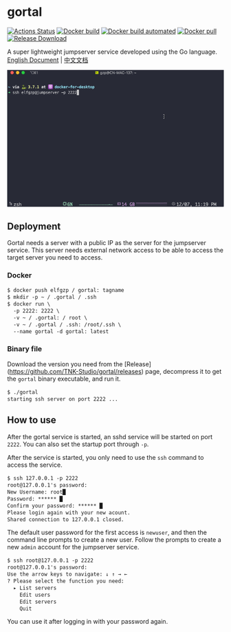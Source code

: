 # gortal

[![Actions Status](https://github.com/TNK-Studio/gortal/workflows/Build%20release/badge.svg)](https://github.com/TNK-Studio/gortal/actions)
[![Docker build](https://img.shields.io/docker/cloud/build/elfgzp/gortal)](https://hub.docker.com/repository/docker/elfgzp/gortal)
[![Docker build automated](https://img.shields.io/docker/cloud/automated/elfgzp/gortal)](https://hub.docker.com/repository/docker/elfgzp/gortal)
[![Docker pull](https://img.shields.io/docker/pulls/elfgzp/gortal)](https://hub.docker.com/repository/docker/elfgzp/gortal)
[![Release Download](https://img.shields.io/github/downloads/TNK-Studio/gortal/total)](https://github.com/TNK-Studio/gortal/releases)

A super lightweight jumpserver service developed using the Go language. [English Document](./README.md) | [中文文档](./doc/README_CN.md)

![gortal](./doc/gortal.gif)

## Deployment

Gortal needs a server with a public IP as the server for the jumpserver service.
This server needs external network access to be able to access the target server you need to access.

### Docker

```shell
$ docker push elfgzp / gortal: tagname
$ mkdir -p ~ / .gortal / .ssh
$ docker run \
  -p 2222: 2222 \
  -v ~ / .gortal: / root \
  -v ~ / .gortal / .ssh: /root/.ssh \
  --name gortal -d gortal: latest
```

### Binary file

Download the version you need from the [Release] (https://github.com/TNK-Studio/gortal/releases) page, decompress it to get the `gortal` binary executable, and run it.

```shell
$ ./gortal
starting ssh server on port 2222 ...
```

## How to use

After the gortal service is started, an sshd service will be started on port `2222`. You can also set the startup port through `-p`.

After the service is started, you only need to use the `ssh` command to access the service.

```shell
$ ssh 127.0.0.1 -p 2222
root@127.0.0.1's password:
New Username: root█
Password: ****** █
Confirm your password: ****** █
Please login again with your new acount.
Shared connection to 127.0.0.1 closed.
```

The default user password for the first access is `newuser`, and then the command line prompts to create a new user. Follow the prompts to create a new `admin` account for the jumpserver service.

```shell
$ ssh root@127.0.0.1 -p 2222
root@127.0.0.1's password:
Use the arrow keys to navigate: ↓ ↑ → ←
? Please select the function you need:
  ▸ List servers
    Edit users
    Edit servers
    Quit
```

You can use it after logging in with your password again.